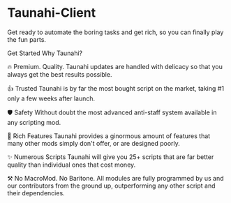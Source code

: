 # Taunahi-Client

Get ready to automate the boring tasks and get rich, so you can finally play the fun parts.

Get Started Why Taunahi?

️‍🔥 Premium. Quality.
Taunahi updates are handled with delicacy so that you always get the best results possible.

👍 Trusted
Taunahi is by far the most bought script on the market, taking #1 only a few weeks after launch.

🛡️ Safety
Without doubt the most advanced anti-staff system available in any scripting mod.

🎁 Rich Features
Taunahi provides a ginormous amount of features that many other mods simply don't offer, or are designed poorly.

✨ Numerous Scripts
Taunahi will give you 25+ scripts that are far better quality than individual ones that cost money.

⚒️ No MacroMod. No Baritone.
All modules are fully programmed by us and our contributors from the ground up, outperforming any other script and their dependencies.

